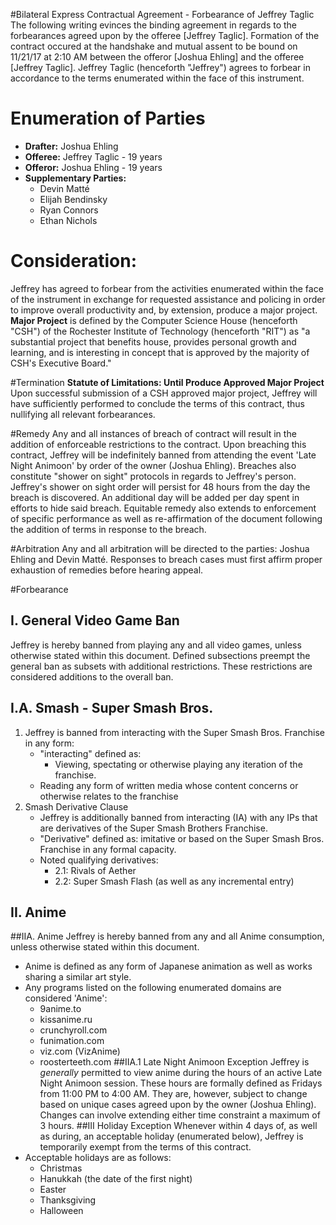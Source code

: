 #Bilateral Express Contractual Agreement - Forbearance of Jeffrey Taglic
The following writing evinces the binding agreement in regards to the forbearances agreed upon by the offeree [Jeffrey Taglic]. 
Formation of the contract occured at the handshake and mutual assent to be bound on 11/21/17 at 2:10 AM between the offeror [Joshua Ehling] 
and the offeree [Jeffrey Taglic]. 
Jeffrey Taglic (henceforth "Jeffrey") agrees to forbear in accordance to the terms enumerated within the face of this instrument.

# Enumeration of Parties
* **Drafter:** Joshua Ehling
* **Offeree:** Jeffrey Taglic - 19 years 
* **Offeror:** Joshua Ehling - 19 years
* **Supplementary Parties:** 
	* Devin Matté
	* Elijah Bendinsky
	* Ryan Connors
	* Ethan Nichols

# Consideration: 
Jeffrey has agreed to forbear from the activities enumerated within the face of the instrument in exchange for requested
assistance and policing in order to improve overall productivity and, by extension, produce a major project. 
**Major Project** is defined by the Computer Science House (henceforth "CSH") of the Rochester Institute of Technology (henceforth "RIT")
as "a substantial project that benefits house, provides personal growth and learning, and is interesting in concept that is approved by
the majority of CSH's Executive Board."

#Termination
**Statute of Limitations: Until Produce Approved Major Project**
Upon successful submission of a CSH approved major project, Jeffrey will have sufficiently performed to conclude the terms of this contract,
thus nullifying all relevant forbearances. 

#Remedy
Any and all instances of breach of contract will result in the addition of enforceable restrictions to the contract. 
Upon breaching this contract, Jeffrey will be indefinitely banned from attending the event 'Late Night Animoon' by order of the owner (Joshua Ehling).
Breaches also constitute "shower on sight" protocols in regards to Jeffrey's person. Jeffrey's shower on sight order will persist for 48 hours from the day the breach is discovered. An additional day will be added per day spent in efforts to hide said breach. 
Equitable remedy also extends to enforcement of specific performance as well as re-affirmation of the document following the addition
of terms in response to the breach. 

#Arbitration
Any and all arbitration will be directed to the parties: Joshua Ehling and Devin Matté. Responses to breach cases must first
affirm proper exhaustion of remedies before hearing appeal. 

#Forbearance
## I. General Video Game Ban
Jeffrey is hereby banned from playing any and all video games, unless otherwise stated within this document. 
Defined subsections preempt the general ban as subsets with additional restrictions. These restrictions are considered additions to the overall ban. 
## I.A. Smash - Super Smash Bros.
1. Jeffrey is banned from interacting with the Super Smash Bros. Franchise in any form: 
    * "interacting" defined as: 
    	- Viewing, spectating or otherwise playing any iteration of the franchise. 
	- Reading any form of written media whose content concerns or otherwise relates to the franchise
2. Smash Derivative Clause
    * Jeffrey is additionally banned from interacting (IA) with any IPs that are derivatives of the Super Smash Brothers Franchise. 
    * "Derivative" defined as: imitative or based on the Super Smash Bros. Franchise in any formal capacity.
    * Noted qualifying derivatives: 
        - 2.1: Rivals of Aether
        - 2.2: Super Smash Flash (as well as any incremental entry)
## II. Anime
##IIA. Anime 
Jeffrey is hereby banned from any and all Anime consumption, unless otherwise stated within this document. 
- Anime is defined as any form of Japanese animation as well as works sharing a similar art style. 
- Any programs listed on the following enumerated domains are considered 'Anime':
	* 9anime.to
	* kissanime.ru
	* crunchyroll.com
	* funimation.com
	* viz.com (VizAnime)
	* roosterteeth.com
##IIA.1 Late Night Animoon Exception
Jeffrey is *generally* permitted to view anime during the hours of an active Late Night Animoon session.
These hours are formally defined as Fridays from 11:00 PM to 4:00 AM. They are, however, subject to change based on unique cases
agreed upon by the owner (Joshua Ehling). Changes can involve extending either time constraint a maximum of 3 hours. 
##III Holiday Exception
Whenever within 4 days of, as well as during, an acceptable holiday (enumerated below), Jeffrey is temporarily exempt from the terms of this contract. 
- Acceptable holidays are as follows:
	* Christmas
	* Hanukkah (the date of the first night)
	* Easter
	* Thanksgiving 
	* Halloween 
